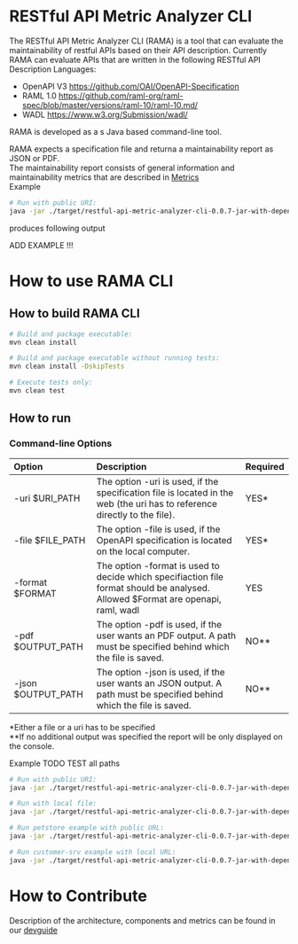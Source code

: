 # RESTful API Metric Analyzer CLI
The RESTful API Metric Analyzer CLI (RAMA) is a tool that can evaluate the maintainability of restful APIs based on their API description.
Currently RAMA can evaluate APIs that are written in the following RESTful API Description Languages:
* OpenAPI V3 https://github.com/OAI/OpenAPI-Specification
* RAML 1.0 https://github.com/raml-org/raml-spec/blob/master/versions/raml-10/raml-10.md/
* WADL https://www.w3.org/Submission/wadl/

RAMA is developed as a s Java based command-line tool.

RAMA expects a specification file and returna a maintainability report as JSON or PDF.
<br> The maintainability report consists of general information and  maintainability metrics that are described in [Metrics](docs/devguide.md#Metrics)
<br>Example
```bash
# Run with public URI:
java -jar ./target/restful-api-metric-analyzer-cli-0.0.7-jar-with-dependencies.jar -uri http://url-to-swagger-file.com -format openapi
```
produces following output

ADD EXAMPLE !!!



# How to use RAMA CLI
## How to build RAMA CLI
```bash
# Build and package executable:
mvn clean install

# Build and package executable without running tests:
mvn clean install -DskipTests

# Execute tests only:
mvn clean test
```
## How to run  
### Command-line Options

| Option        | Description   | Required|
| :-------------|:--------------|:--------|
| -uri $URI_PATH    | The option -uri is used, if the specification file is located in the web (the uri has to reference directly to the file). | YES* 
| -file $FILE_PATH  |  The option -file is used, if the OpenAPI specification is located on the local computer. | YES*
| -format $FORMAT  |  The option -format is used to decide which specifiaction file format should be analysed. Allowed $Format are openapi, raml, wadl | YES
| -pdf $OUTPUT_PATH |  The option -pdf is used, if the user wants an PDF output. A path must be specified behind which the file is saved. | NO** 
| -json $OUTPUT_PATH | The option -json is used, if the user wants an JSON output. A path must be specified behind which the file is saved. | NO**

*Either a file or a uri has to be specified 
<br>**If no additional output was specified the report will be only displayed on the console. 

Example TODO TEST all paths
```bash
# Run with public URI:
java -jar ./target/restful-api-metric-analyzer-cli-0.0.7-jar-with-dependencies.jar -uri http://url-to-swagger-file.com -pdf path/to/file.pdf -json path/to/file.json -format openapi

# Run with local file:
java -jar ./target/restful-api-metric-analyzer-cli-0.0.7-jar-with-dependencies.jar -file path/to/file.yaml -pdf path/to/file.pdf -json path/to/file.json -format openapi

# Run petstore example with public URL:
java -jar ./target/restful-api-metric-analyzer-cli-0.0.7-jar-with-dependencies.jar -uri https://raw.githubusercontent.com/OAI/OpenAPI-Specification/master/examples/v3.0/petstore-expanded.yaml -format openapi

# Run customer-srv example with local URL:
java -jar ./target/restful-api-metric-analyzer-cli-0.0.7-jar-with-dependencies.jar -file ./src/test/resources/CustomerSrv-openapi.yaml -format openapi

```


# How to Contribute
Description of the architecture, components and metrics can be found in our [devguide](docs/devguide.md)
